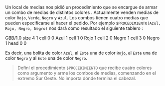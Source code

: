 Un local de medias nos pidió un procedimiento que se encargue de armar un combo de medias de distintos colores . Actualmente venden medias de color `Rojo`, `Verde`, `Negro` y `Azul`. Los combos tienen cuatro medias que pueden especificarse al hacer el pedido. Por ejemplo `$PROCEDIMIENTO(Azul, Rojo, Negro, Negro)` nos dará como resultado el siguiente tablero :

<gs-board>
  GBB/1.0
  size 4 1
  cell 0 0 Azul 1
  cell 1 0 Rojo 1
  cell 2 0 Negro 1
  cell 3 0 Negro 1
  head 0 0
</gs-board>

Es decir, una bolita de color `Azul`, al `Este` una de color `Rojo`, al `Este` una de color `Negro` y al `Este` una de color `Negro`.

> Definí el procedimiento `$PROCEDIMIENTO` que recibe cuatro colores como argumento y arme los combos de medias, comenzando en el extremo Sur Oeste. No importa dónde termina el cabezal.